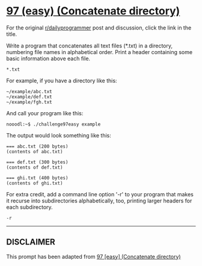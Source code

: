 # [97 (easy) (Concatenate directory)](https://www.reddit.com/r/dailyprogrammer/comments/zkdv1/9082012_challenge_97_easy_concatenate_directory/)

For the original [r/dailyprogrammer](https://www.reddit.com/r/dailyprogrammer/) post and discussion, click the link in the title.

Write a program that concatenates all text files (*.txt) in a directory, numbering file names in alphabetical order. Print a header containing some basic information above each file.


```
*.txt
```
For example, if you have a directory like this:


```
~/example/abc.txt
~/example/def.txt
~/example/fgh.txt
```
And call your program like this:


```
nooodl:~$ ./challenge97easy example
```
The output would look something like this:


```
=== abc.txt (200 bytes)
(contents of abc.txt)

=== def.txt (300 bytes)
(contents of def.txt)

=== ghi.txt (400 bytes)
(contents of ghi.txt)
```
For extra credit, add a command line option '-r' to your program that makes it recurse into subdirectories alphabetically, too, printing larger headers for each subdirectory.


```
-r
```

----
## **DISCLAIMER**
This prompt has been adapted from [97 [easy] (Concatenate directory)](https://www.reddit.com/r/dailyprogrammer/comments/zkdv1/9082012_challenge_97_easy_concatenate_directory/
)
